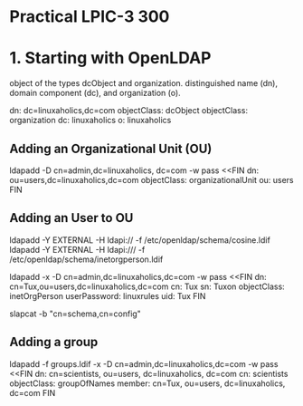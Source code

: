 
# Practical LPIC-3 300


# 1. Starting with OpenLDAP

object of the types dcObject and organization.
distinguished name (dn), domain component (dc), and organization (o).  

dn: dc=linuxaholics,dc=com
objectClass: dcObject
objectClass: organization
dc: linuxaholics
o: linuxaholics


## Adding an Organizational Unit (OU)

ldapadd -D cn=admin,dc=linuxaholics, dc=com -w pass <<FIN
dn: ou=users,dc=linuxaholics,dc=com
objectClass: organizationalUnit
ou: users
FIN

## Adding an User to OU

ldapadd -Y EXTERNAL -H ldapi:// -f /etc/openldap/schema/cosine.ldif
ldapadd -Y EXTERNAL -H ldapi:/// -f /etc/openldap/schema/inetorgperson.ldif

ldapadd -x -D cn=admin,dc=linuxaholics,dc=com -w pass <<FIN
dn: cn=Tux,ou=users,dc=linuxaholics,dc=com
cn: Tux
sn: Tuxon
objectClass: inetOrgPerson
userPassword: linuxrules
uid: Tux
FIN

slapcat -b "cn=schema,cn=config"

## Adding a group

ldapadd -f groups.ldif -x -D cn=admin,dc=linuxaholics,dc=com -w pass <<FIN
dn: cn=scientists, ou=users, dc=linuxaholics, dc=com
cn: scientists
objectClass: groupOfNames
member: cn=Tux, ou=users, dc=linuxaholics, dc=com
FIN